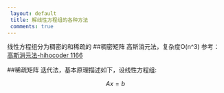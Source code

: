 ```yaml
---
 layout: default
 title: 解线性方程组的各种方法
 comments: true
---
```

线性方程组分为稠密的和稀疏的
##稠密矩阵
高斯消元法，复杂度O(n^3)
参考：[高斯消元法-hihocoder 1166 ](http://jimmyshi22.github.io/myblog/2015/05/20/%E9%AB%98%E6%96%AF%E6%B6%88%E5%85%83%E6%B3%95-hihocoder1166.html)

##稀疏矩阵
迭代法，基本原理描述如下，设线性方程组:

$$Ax = b$$
